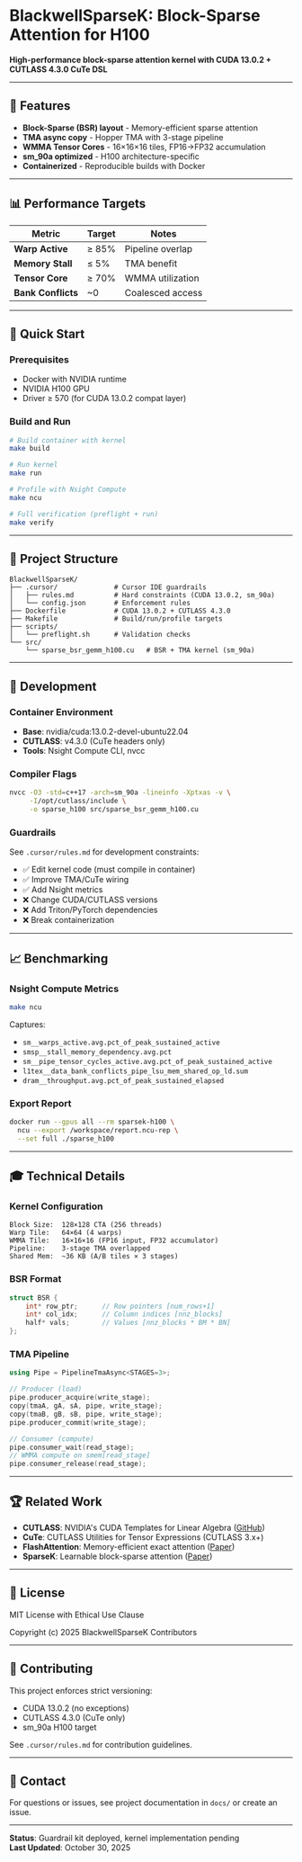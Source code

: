 # BlackwellSparseK: Block-Sparse Attention for H100

**High-performance block-sparse attention kernel with CUDA 13.0.2 + CUTLASS 4.3.0 CuTe DSL**

---

## 🎯 Features

- **Block-Sparse (BSR) layout** - Memory-efficient sparse attention
- **TMA async copy** - Hopper TMA with 3-stage pipeline
- **WMMA Tensor Cores** - 16×16×16 tiles, FP16→FP32 accumulation
- **sm_90a optimized** - H100 architecture-specific
- **Containerized** - Reproducible builds with Docker

---

## 📊 Performance Targets

| Metric | Target | Notes |
|--------|--------|-------|
| **Warp Active** | ≥ 85% | Pipeline overlap |
| **Memory Stall** | ≤ 5% | TMA benefit |
| **Tensor Core** | ≥ 70% | WMMA utilization |
| **Bank Conflicts** | ~0 | Coalesced access |

---

## 🚀 Quick Start

### Prerequisites
- Docker with NVIDIA runtime
- NVIDIA H100 GPU
- Driver ≥ 570 (for CUDA 13.0.2 compat layer)

### Build and Run
```bash
# Build container with kernel
make build

# Run kernel
make run

# Profile with Nsight Compute
make ncu

# Full verification (preflight + run)
make verify
```

---

## 📁 Project Structure

```
BlackwellSparseK/
├── .cursor/              # Cursor IDE guardrails
│   ├── rules.md          # Hard constraints (CUDA 13.0.2, sm_90a)
│   └── config.json       # Enforcement rules
├── Dockerfile            # CUDA 13.0.2 + CUTLASS 4.3.0
├── Makefile              # Build/run/profile targets
├── scripts/
│   └── preflight.sh      # Validation checks
└── src/
    └── sparse_bsr_gemm_h100.cu   # BSR + TMA kernel (sm_90a)
```

---

## 🔧 Development

### Container Environment
- **Base**: nvidia/cuda:13.0.2-devel-ubuntu22.04
- **CUTLASS**: v4.3.0 (CuTe headers only)
- **Tools**: Nsight Compute CLI, nvcc

### Compiler Flags
```bash
nvcc -O3 -std=c++17 -arch=sm_90a -lineinfo -Xptxas -v \
     -I/opt/cutlass/include \
     -o sparse_h100 src/sparse_bsr_gemm_h100.cu
```

### Guardrails
See `.cursor/rules.md` for development constraints:
- ✅ Edit kernel code (must compile in container)
- ✅ Improve TMA/CuTe wiring
- ✅ Add Nsight metrics
- ❌ Change CUDA/CUTLASS versions
- ❌ Add Triton/PyTorch dependencies
- ❌ Break containerization

---

## 📈 Benchmarking

### Nsight Compute Metrics
```bash
make ncu
```

Captures:
- `sm__warps_active.avg.pct_of_peak_sustained_active`
- `smsp__stall_memory_dependency.avg.pct`
- `sm__pipe_tensor_cycles_active.avg.pct_of_peak_sustained_active`
- `l1tex__data_bank_conflicts_pipe_lsu_mem_shared_op_ld.sum`
- `dram__throughput.avg.pct_of_peak_sustained_elapsed`

### Export Report
```bash
docker run --gpus all --rm sparsek-h100 \
  ncu --export /workspace/report.ncu-rep \
  --set full ./sparse_h100
```

---

## 🎓 Technical Details

### Kernel Configuration
```
Block Size:  128×128 CTA (256 threads)
Warp Tile:   64×64 (4 warps)
WMMA Tile:   16×16×16 (FP16 input, FP32 accumulator)
Pipeline:    3-stage TMA overlapped
Shared Mem:  ~36 KB (A/B tiles × 3 stages)
```

### BSR Format
```cpp
struct BSR {
    int* row_ptr;      // Row pointers [num_rows+1]
    int* col_idx;      // Column indices [nnz_blocks]
    half* vals;        // Values [nnz_blocks * BM * BN]
};
```

### TMA Pipeline
```cpp
using Pipe = PipelineTmaAsync<STAGES=3>;

// Producer (load)
pipe.producer_acquire(write_stage);
copy(tmaA, gA, sA, pipe, write_stage);
copy(tmaB, gB, sB, pipe, write_stage);
pipe.producer_commit(write_stage);

// Consumer (compute)
pipe.consumer_wait(read_stage);
// WMMA compute on smem[read_stage]
pipe.consumer_release(read_stage);
```

---

## 🏆 Related Work

- **CUTLASS**: NVIDIA's CUDA Templates for Linear Algebra ([GitHub](https://github.com/NVIDIA/cutlass))
- **CuTe**: CUTLASS Utilities for Tensor Expressions (CUTLASS 3.x+)
- **FlashAttention**: Memory-efficient exact attention ([Paper](https://arxiv.org/abs/2205.14135))
- **SparseK**: Learnable block-sparse attention ([Paper](https://arxiv.org/abs/2406.16747))

---

## 📄 License

MIT License with Ethical Use Clause

Copyright (c) 2025 BlackwellSparseK Contributors

---

## 🤝 Contributing

This project enforces strict versioning:
- CUDA 13.0.2 (no exceptions)
- CUTLASS 4.3.0 (CuTe only)
- sm_90a H100 target

See `.cursor/rules.md` for contribution guidelines.

---

## 📧 Contact

For questions or issues, see project documentation in `docs/` or create an issue.

---

**Status**: Guardrail kit deployed, kernel implementation pending  
**Last Updated**: October 30, 2025

